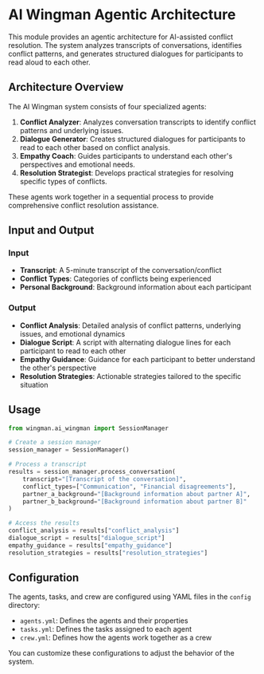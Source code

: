 # AI Wingman Agentic Architecture

This module provides an agentic architecture for AI-assisted conflict resolution. The system analyzes transcripts of conversations, identifies conflict patterns, and generates structured dialogues for participants to read aloud to each other.

## Architecture Overview

The AI Wingman system consists of four specialized agents:

1. **Conflict Analyzer**: Analyzes conversation transcripts to identify conflict patterns and underlying issues.
2. **Dialogue Generator**: Creates structured dialogues for participants to read to each other based on conflict analysis.
3. **Empathy Coach**: Guides participants to understand each other's perspectives and emotional needs.
4. **Resolution Strategist**: Develops practical strategies for resolving specific types of conflicts.

These agents work together in a sequential process to provide comprehensive conflict resolution assistance.

## Input and Output

### Input
- **Transcript**: A 5-minute transcript of the conversation/conflict
- **Conflict Types**: Categories of conflicts being experienced
- **Personal Background**: Background information about each participant

### Output
- **Conflict Analysis**: Detailed analysis of conflict patterns, underlying issues, and emotional dynamics
- **Dialogue Script**: A script with alternating dialogue lines for each participant to read to each other
- **Empathy Guidance**: Guidance for each participant to better understand the other's perspective
- **Resolution Strategies**: Actionable strategies tailored to the specific situation

## Usage

```python
from wingman.ai_wingman import SessionManager

# Create a session manager
session_manager = SessionManager()

# Process a transcript
results = session_manager.process_conversation(
    transcript="[Transcript of the conversation]",
    conflict_types=["Communication", "Financial disagreements"],
    partner_a_background="[Background information about partner A]",
    partner_b_background="[Background information about partner B]"
)

# Access the results
conflict_analysis = results["conflict_analysis"]
dialogue_script = results["dialogue_script"]
empathy_guidance = results["empathy_guidance"]
resolution_strategies = results["resolution_strategies"]
```

## Configuration

The agents, tasks, and crew are configured using YAML files in the `config` directory:

- `agents.yml`: Defines the agents and their properties
- `tasks.yml`: Defines the tasks assigned to each agent
- `crew.yml`: Defines how the agents work together as a crew

You can customize these configurations to adjust the behavior of the system.
